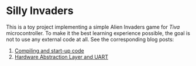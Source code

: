 
Silly Invaders
==============

This is a toy project implementing a simple Alien Invaders game for *Tiva*
microcontroller. To make it the best learning experience possible, the goal is
not to use any external code at all. See the corresponding blog posts:

1. [Compiling and start-up code][1]
2. [Hardware Abstraction Layer and UART][2]

[1]: http://jany.st/post/2016-03-28-silly-invaders-1.html
[2]: http://jany.st/post/2016-04-08-silly-invaders-2.html
